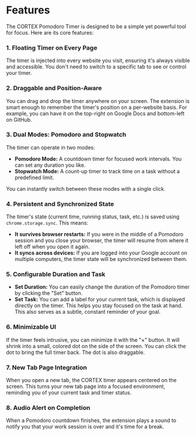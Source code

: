 # Features

The CORTEX Pomodoro Timer is designed to be a simple yet powerful tool for focus. Here are its core features:

### 1. Floating Timer on Every Page
The timer is injected into every website you visit, ensuring it's always visible and accessible. You don't need to switch to a specific tab to see or control your timer.

### 2. Draggable and Position-Aware
You can drag and drop the timer anywhere on your screen. The extension is smart enough to remember the timer's position on a per-website basis. For example, you can have it on the top-right on Google Docs and bottom-left on GitHub.

### 3. Dual Modes: Pomodoro and Stopwatch
The timer can operate in two modes:
- **Pomodoro Mode:** A countdown timer for focused work intervals. You can set any duration you like.
- **Stopwatch Mode:** A count-up timer to track time on a task without a predefined limit.

You can instantly switch between these modes with a single click.

### 4. Persistent and Synchronized State
The timer's state (current time, running status, task, etc.) is saved using `chrome.storage.sync`. This means:
- **It survives browser restarts:** If you were in the middle of a Pomodoro session and you close your browser, the timer will resume from where it left off when you open it again.
- **It syncs across devices:** If you are logged into your Google account on multiple computers, the timer state will be synchronized between them.

### 5. Configurable Duration and Task
- **Set Duration:** You can easily change the duration of the Pomodoro timer by clicking the "Set" button.
- **Set Task:** You can add a label for your current task, which is displayed directly on the timer. This helps you stay focused on the task at hand. This also serves as a subtle, constant reminder of your goal.

### 6. Minimizable UI
If the timer feels intrusive, you can minimize it with the "×" button. It will shrink into a small, colored dot on the side of the screen. You can click the dot to bring the full timer back. The dot is also draggable.

### 7. New Tab Page Integration
When you open a new tab, the CORTEX timer appears centered on the screen. This turns your new tab page into a focused environment, reminding you of your current task and timer status.

### 8. Audio Alert on Completion
When a Pomodoro countdown finishes, the extension plays a sound to notify you that your work session is over and it's time for a break. 